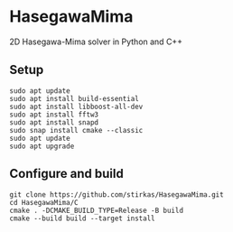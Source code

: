# HasegawaMima
2D Hasegawa-Mima solver in Python and C++

## Setup
```
sudo apt update
sudo apt install build-essential
sudo apt install libboost-all-dev
sudo apt install fftw3
sudo apt install snapd
sudo snap install cmake --classic
sudo apt update
sudo apt upgrade
```

## Configure and build
```
git clone https://github.com/stirkas/HasegawaMima.git
cd HasegawaMima/C
cmake . -DCMAKE_BUILD_TYPE=Release -B build
cmake --build build --target install
```
